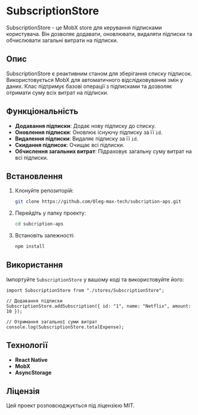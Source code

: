 # SubscriptionStore

SubscriptionStore - це MobX store для керування підписками користувача. Він дозволяє додавати, оновлювати, видаляти підписки та обчислювати загальні витрати на підписки.

## Опис

SubscriptionStore є реактивним станом для зберігання списку підписок. Використовується MobX для автоматичного відслідковування змін у даних. Клас підтримує базові операції з підписками та дозволяє отримати суму всіх витрат на підписки.

## Функціональність

- **Додавання підписки**: Додає нову підписку до списку.
- **Оновлення підписки**: Оновлює існуючу підписку за її `id`.
- **Видалення підписки**: Видаляє підписку за її `id`.
- **Скидання підписок**: Очищає всі підписки.
- **Обчислення загальних витрат**: Підраховує загальну суму витрат на всі підписки.

## Встановлення

1. Клонуйте репозиторій:
   ```sh
   git clone https://github.com/Oleg-max-tech/subcription-aps.git
   ```
2. Перейдіть у папку проекту:
   ```sh
   cd subcription-aps
   ```
3. Встановіть залежності:
   ```sh
   npm install
   ```

## Використання

Імпортуйте `SubscriptionStore` у вашому коді та використовуйте його:

```tsx
import SubscriptionStore from "./stores/SubscriptionStore";

// Додавання підписки
SubscriptionStore.addSubscription({ id: "1", name: "Netflix", amount: 10 });

// Отримання загальної суми витрат
console.log(SubscriptionStore.totalExpense);
```

## Технології

- **React Native**
- **MobX**
- **AsyncStorage**

## Ліцензія

Цей проект розповсюджується під ліцензією MIT.
